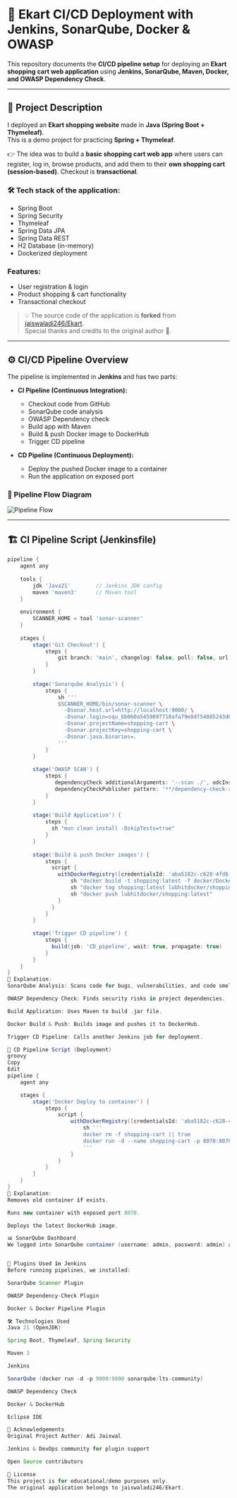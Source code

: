 # 🛒 Ekart CI/CD Deployment with Jenkins, SonarQube, Docker & OWASP

This repository documents the **CI/CD pipeline setup** for deploying an **Ekart shopping cart web application** using **Jenkins, SonarQube, Maven, Docker, and OWASP Dependency Check**.

---

## 📌 Project Description

I deployed an **Ekart shopping website** made in **Java (Spring Boot + Thymeleaf)**.  
This is a demo project for practicing **Spring + Thymeleaf**.  

👉 The idea was to build a **basic shopping cart web app** where users can register, log in, browse products, and add them to their **own shopping cart (session-based)**. Checkout is **transactional**.

### 🛠️ Tech stack of the application:
- Spring Boot
- Spring Security
- Thymeleaf
- Spring Data JPA
- Spring Data REST
- H2 Database (in-memory)
- Dockerized deployment

### Features:
- User registration & login  
- Product shopping & cart functionality  
- Transactional checkout  

> 💡 The source code of the application is **forked** from [jaiswaladi246/Ekart](https://github.com/jaiswaladi246/Ekart).  
Special thanks and credits to the original author 🙏.

---

## ⚙️ CI/CD Pipeline Overview

The pipeline is implemented in **Jenkins** and has two parts:

- **CI Pipeline (Continuous Integration):**
  - Checkout code from GitHub  
  - SonarQube code analysis  
  - OWASP Dependency check  
  - Build app with Maven  
  - Build & push Docker image to DockerHub  
  - Trigger CD pipeline  

- **CD Pipeline (Continuous Deployment):**
  - Deploy the pushed Docker image to a container  
  - Run the application on exposed port  

### 🔄 Pipeline Flow Diagram

![Pipeline Flow](./e49c9d21-3c95-43b1-aefa-f4d4da575089.png)

---

## 🏗️ CI Pipeline Script (Jenkinsfile)

```groovy
pipeline {
    agent any
    
    tools {
        jdk 'Java21'        // Jenkins JDK config
        maven 'maven3'      // Maven tool
    }
    
    environment {
        SCANNER_HOME = tool 'sonar-scanner'
    }
    
    stages {
        stage('Git Checkout') {
            steps {
                git branch: 'main', changelog: false, poll: false, url: 'https://github.com/jaiswaladi246/Ekart.git'
            }
        }
        
        stage('Sonarqube Analysis') {
            steps {
                sh '''
                $SCANNER_HOME/bin/sonar-scanner \
                  -Dsonar.host.url=http://localhost:9000/ \
                  -Dsonar.login=squ_bb060a5459897718afa79e8df54885243d6f16e4 \
                  -Dsonar.projectName=shopping-cart \
                  -Dsonar.projectKey=shopping-cart \
                  -Dsonar.java.binaries=.
                '''
            }
        }
        
        stage('OWASP SCAN') {
            steps {
               dependencyCheck additionalArguments: '--scan ./', odcInstallation: 'DP-check'
               dependencyCheckPublisher pattern: '**/dependency-check-report.xml'
            }
        }
        
        stage('Build Application') {
            steps {
              sh "mvn clean install -DskipTests=true"
            }
        }
        
        stage('Build & push Docker images') {
            steps {
              script {
                withDockerRegistry([credentialsId: 'aba5182c-c628-4fd6-bd4c-418c70e33be4', url: 'https://index.docker.io/v1/']) {
                    sh "docker build -t shopping:latest -f docker/Dockerfile ."
                    sh "docker tag shopping:latest lubhitdocker/shopping:latest"
                    sh "docker push lubhitdocker/shopping:latest"
                }
              }
            }
        }
        
        stage('Trigger CD pipeline') {
            steps {
              build(job: 'CD_pipeline', wait: true, propagate: true)
            }
        }
    }
}
🔑 Explanation:
SonarQube Analysis: Scans code for bugs, vulnerabilities, and code smells.

OWASP Dependency Check: Finds security risks in project dependencies.

Build Application: Uses Maven to build .jar file.

Docker Build & Push: Builds image and pushes it to DockerHub.

Trigger CD Pipeline: Calls another Jenkins job for deployment.

🚀 CD Pipeline Script (Deployment)
groovy
Copy
Edit
pipeline {
    agent any

    stages {
        stage('Docker Deploy to container') {
            steps {
                script {
                    withDockerRegistry([credentialsId: 'aba5182c-c628-4fd6-bd4c-418c70e33be4', url: 'https://index.docker.io/v1/']) {
                        sh '''
                        docker rm -f shopping-cart || true
                        docker run -d --name shopping-cart -p 8070:8070 lubhitdocker/shopping:latest
                        '''
                    }
                }
            }
        }
    }
}
🔑 Explanation:
Removes old container if exists.

Runs new container with exposed port 8070.

Deploys the latest DockerHub image.

📊 SonarQube Dashboard
We logged into SonarQube container (username: admin, password: admin) and verified project analysis:


🔌 Plugins Used in Jenkins
Before running pipelines, we installed:

SonarQube Scanner Plugin

OWASP Dependency-Check Plugin

Docker & Docker Pipeline Plugin

🛠️ Technologies Used
Java 21 (OpenJDK)

Spring Boot, Thymeleaf, Spring Security

Maven 3

Jenkins

SonarQube (docker run -d -p 9000:9000 sonarqube:lts-community)

OWASP Dependency Check

Docker & DockerHub

Eclipse IDE

🙌 Acknowledgements
Original Project Author: Adi Jaiswal

Jenkins & DevOps community for plugin support

Open Source contributors

📜 License
This project is for educational/demo purposes only.
The original application belongs to jaiswaladi246/Ekart.
